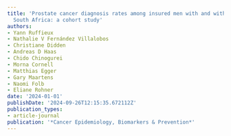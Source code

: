 ```yaml
---
title: 'Prostate cancer diagnosis rates among insured men with and without HIV in
  South Africa: a cohort study'
authors:
- Yann Ruffieux
- Nathalie V Fernández Villalobos
- Christiane Didden
- Andreas D Haas
- Chido Chinogurei
- Morna Cornell
- Matthias Egger
- Gary Maartens
- Naomi Folb
- Eliane Rohner
date: '2024-01-01'
publishDate: '2024-09-26T12:15:35.672112Z'
publication_types:
- article-journal
publication: '*Cancer Epidemiology, Biomarkers & Prevention*'
---
```

